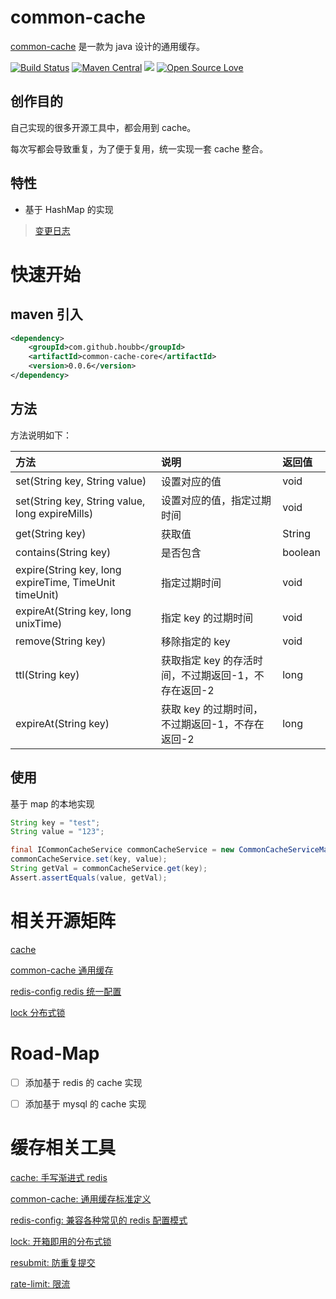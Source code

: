 # common-cache

[common-cache](https://github.com/houbb/common-cache) 是一款为 java 设计的通用缓存。

[![Build Status](https://travis-ci.com/houbb/common-cache.svg?branch=master)](https://travis-ci.com/houbb/common-cache)
[![Maven Central](https://maven-badges.herokuapp.com/maven-central/com.github.houbb/common-cache/badge.svg)](http://mvnrepository.com/artifact/com.github.houbb/common-cache)
[![](https://img.shields.io/badge/license-Apache2-FF0080.svg)](https://github.com/houbb/common-cache/blob/master/LICENSE.txt)
[![Open Source Love](https://badges.frapsoft.com/os/v2/open-source.svg?v=103)](https://github.com/houbb/common-cache)

## 创作目的

自己实现的很多开源工具中，都会用到 cache。

每次写都会导致重复，为了便于复用，统一实现一套 cache 整合。

## 特性

- 基于 HashMap 的实现

> [变更日志](https://github.com/houbb/common-cache/blob/master/CHANGELOG.md)

# 快速开始

## maven 引入

```xml
<dependency>
    <groupId>com.github.houbb</groupId>
    <artifactId>common-cache-core</artifactId>
    <version>0.0.6</version>
</dependency>
```

## 方法

方法说明如下：

| 方法 | 说明 | 返回值 |
|:---|:---|:---|
| set(String key, String value) | 设置对应的值 | void |
| set(String key, String value, long expireMills) | 设置对应的值，指定过期时间 | void |
| get(String key) | 获取值 | String |
| contains(String key) | 是否包含 | boolean |
| expire(String key, long expireTime, TimeUnit timeUnit) | 指定过期时间 | void |
| expireAt(String key, long unixTime) | 指定 key 的过期时间 | void |
| remove(String key) | 移除指定的 key | void |
| ttl(String key) | 获取指定 key 的存活时间，不过期返回-1，不存在返回-2 | long |
| expireAt(String key) | 获取 key 的过期时间，不过期返回-1，不存在返回-2 | long |

## 使用

基于 map 的本地实现

```java
String key = "test";
String value = "123";

final ICommonCacheService commonCacheService = new CommonCacheServiceMap();
commonCacheService.set(key, value);
String getVal = commonCacheService.get(key);
Assert.assertEquals(value, getVal);
```

# 相关开源矩阵

[cache ]()

[common-cache 通用缓存]()

[redis-config redis 统一配置]()

[lock 分布式锁]()

# Road-Map

- [ ] 添加基于 redis 的 cache 实现

- [ ] 添加基于 mysql 的 cache 实现

# 缓存相关工具

[cache: 手写渐进式 redis](https://github.com/houbb/cache)

[common-cache: 通用缓存标准定义](https://github.com/houbb/common-cache)

[redis-config: 兼容各种常见的 redis 配置模式](https://github.com/houbb/redis-config)

[lock: 开箱即用的分布式锁](https://github.com/houbb/lock)

[resubmit: 防重复提交](https://github.com/houbb/resubmit)

[rate-limit: 限流](https://github.com/houbb/rate-limit/)
